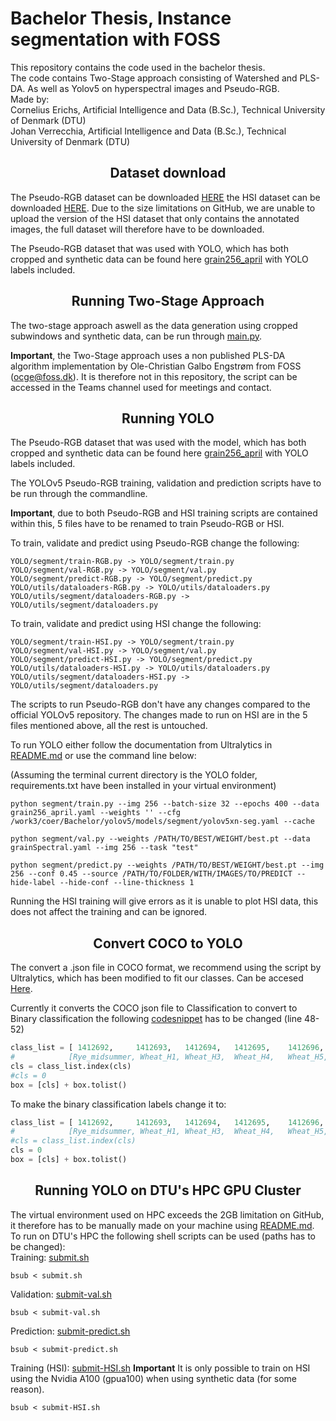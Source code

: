 # Bachelor Thesis, Instance segmentation with FOSS

This repository contains the code used in the bachelor thesis. <br>
The code contains Two-Stage approach consisting of Watershed and PLS-DA. As well as Yolov5 on hyperspectral images and Pseudo-RGB. <br>
Made by:<br>
Cornelius Erichs, Artificial Intelligence and Data (B.Sc.), Technical University of Denmark (DTU)<br>
Johan Verrecchia, Artificial Intelligence and Data (B.Sc.), Technical University of Denmark (DTU)<br>

## <div align="center">Dataset download</div>
The Pseudo-RGB dataset can be downloaded [HERE](https://github.com/cerichs/Bsc_Thesis_Instance_segmentation/releases/download/Release/PseudoRGB.zip) the HSI dataset can be downloaded [HERE](https://sid.erda.dk/share_redirect/e4Wr5LFI4L). Due to the size limitations on GitHub, we are unable to upload the version of the HSI dataset that only contains the annotated images, the full dataset will therefore have to be downloaded.

The Pseudo-RGB dataset that was used with YOLO, which has both cropped and synthetic data can be found here [grain256_april](https://github.com/cerichs/Bsc_Thesis_Instance_segmentation/releases/download/Release/grain256_april.zip) with YOLO labels included.

## <div align="center">Running Two-Stage Approach</div>
The two-stage approach aswell as the data generation using cropped subwindows and synthetic data, can be run through [main.py](https://github.com/cerichs/Bsc_Thesis_Instance_segmentation/blob/optimize/main.py). 

**Important**, the Two-Stage approach uses a non published PLS-DA algorithm implementation by Ole-Christian Galbo Engstrøm from FOSS (ocge@foss.dk). It is therefore not in this repository, the script can be accessed in the Teams channel used for meetings and contact.

## <div align="center">Running YOLO</div>
The Pseudo-RGB dataset that was used with the model, which has both cropped and synthetic data can be found here [grain256_april](https://github.com/cerichs/Bsc_Thesis_Instance_segmentation/releases/download/Release/grain256_april.zip) with YOLO labels included.

The YOLOv5 Pseudo-RGB training, validation and prediction scripts have to be run through the commandline.

**Important**, due to both Pseudo-RGB and HSI training scripts are contained within this, 5 files have to be renamed to train Pseudo-RGB or HSI.

To train, validate and predict using Pseudo-RGB change the following:
```command
YOLO/segment/train-RGB.py -> YOLO/segment/train.py
YOLO/segment/val-RGB.py -> YOLO/segment/val.py
YOLO/segment/predict-RGB.py -> YOLO/segment/predict.py
YOLO/utils/dataloaders-RGB.py -> YOLO/utils/dataloaders.py
YOLO/utils/segment/dataloaders-RGB.py -> YOLO/utils/segment/dataloaders.py
```
To train, validate and predict using HSI change the following:

```command
YOLO/segment/train-HSI.py -> YOLO/segment/train.py
YOLO/segment/val-HSI.py -> YOLO/segment/val.py
YOLO/segment/predict-HSI.py -> YOLO/segment/predict.py
YOLO/utils/dataloaders-HSI.py -> YOLO/utils/dataloaders.py
YOLO/utils/segment/dataloaders-HSI.py -> YOLO/utils/segment/dataloaders.py
```

The scripts to run Pseudo-RGB don't have any changes compared to the official YOLOv5 repository.
The changes made to run on HSI are in the 5 files mentioned above, all the rest is untouched.

To run YOLO either follow the documentation from Ultralytics in [README.md](https://github.com/cerichs/Bsc_Thesis_Instance_segmentation/blob/optimize/YOLO/README.md) or use the command line below:

(Assuming the terminal current directory is the YOLO folder, requirements.txt have been installed in your virtual environment)

```command
python segment/train.py --img 256 --batch-size 32 --epochs 400 --data grain256_april.yaml --weights '' --cfg /work3/coer/Bachelor/yolov5/models/segment/yolov5xn-seg.yaml --cache
```

```command
python segment/val.py --weights /PATH/TO/BEST/WEIGHT/best.pt --data grainSpectral.yaml --img 256 --task "test"
```

```command
python segment/predict.py --weights /PATH/TO/BEST/WEIGHT/best.pt --img 256 --conf 0.45 --source /PATH/TO/FOLDER/WITH/IMAGES/TO/PREDICT --hide-label --hide-conf --line-thickness 1
```

Running the HSI training will give errors as it is unable to plot HSI data, this does not affect the training and can be ignored.

## <div align="center">Convert COCO to YOLO</div>
The convert a .json file in COCO format, we recommend using the script by Ultralytics, which has been modified to fit our classes. Can be accesed [Here](https://github.com/cerichs/Bsc_Thesis_Instance_segmentation/blob/optimize/YOLO/JSON2YOLO-master/general_json2yolo.py). 

Currently it converts the COCO json file to Classification to convert to Binary classification the following [codesnippet](https://github.com/cerichs/Bsc_Thesis_Instance_segmentation/blob/99147cf4bc32efdf3554be6aaebd2a6cac800488/YOLO/JSON2YOLO-master/general_json2yolo.py#LL48C17-L52C43) has to be changed (line 48-52)


```python
class_list = [ 1412692,     1412693,   1412694,   1412695,    1412696,     1412697,      1412698,    1412699,     1412700]
#            [Rye_midsummer, Wheat_H1, Wheat_H3,  Wheat_H4,   Wheat_H5, Wheat_Halland,  Wheat_Oland, Wheat_Spelt, Foreign]
cls = class_list.index(cls)
#cls = 0
box = [cls] + box.tolist()
```
To make the binary classification labels change it to:

```python
class_list = [ 1412692,     1412693,   1412694,   1412695,    1412696,     1412697,      1412698,    1412699,     1412700]
#            [Rye_midsummer, Wheat_H1, Wheat_H3,  Wheat_H4,   Wheat_H5, Wheat_Halland,  Wheat_Oland, Wheat_Spelt, Foreign]
#cls = class_list.index(cls)
cls = 0
box = [cls] + box.tolist()
```


## <div align="center">Running YOLO on DTU's HPC GPU Cluster</div>
The virtual environment used on HPC exceeds the 2GB limitation on GitHub, it therefore has to be manually made on your machine using [README.md](https://github.com/ultralytics/yolov5/blob/master/requirements.txt).
To run on DTU's HPC the following shell scripts can be used (paths has to be changed):<br>
Training: [submit.sh](https://github.com/cerichs/Bsc_Thesis_Instance_segmentation/blob/optimize/YOLO/submit.sh)
```command
bsub < submit.sh
```

Validation: [submit-val.sh](https://github.com/cerichs/Bsc_Thesis_Instance_segmentation/blob/optimize/YOLO/submit-val.sh)
```command
bsub < submit-val.sh
```

Prediction: [submit-predict.sh](https://github.com/cerichs/Bsc_Thesis_Instance_segmentation/blob/optimize/YOLO/submit-predict.sh)
```command
bsub < submit-predict.sh
```

Training (HSI): [submit-HSI.sh](https://github.com/cerichs/Bsc_Thesis_Instance_segmentation/blob/optimize/YOLO/submit-HSI.sh) **Important** It is only possible to train on HSI using the Nvidia A100 (gpua100) when using synthetic data (for some reason).
```command
bsub < submit-HSI.sh
```